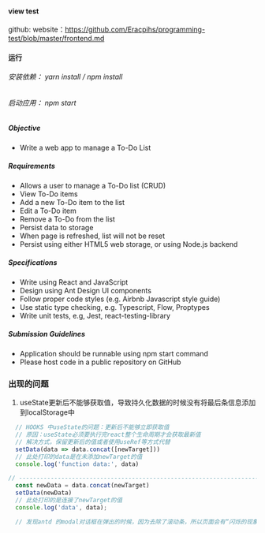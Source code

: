 #### view test

github: website：https://github.com/Eracpihs/programming-test/blob/master/frontend.md

#### 运行

###### 安装依赖： yarn install / npm install

###### 启动应用： npm start

##### Objective

- Write a web app to manage a To-Do List

##### Requirements

- Allows a user to manage a To-Do list (CRUD)
- View To-Do items
- Add a new To-Do item to the list
- Edit a To-Do item
- Remove a To-Do from the list
- Persist data to storage
- When page is refreshed, list will not be reset
- Persist using either HTML5 web storage, or using Node.js backend

##### Specifications

- Write using React and JavaScript
- Design using Ant Design UI components
- Follow proper code styles (e.g. Airbnb Javascript style guide)
- Use static type checking, e.g. Typescript, Flow, Proptypes
- Write unit tests, e.g, Jest, react-testing-library

##### Submission Guidelines

- Application should be runnable using npm start command
- Please host code in a public repository on GitHub

### 出现的问题
1. useState更新后不能够获取值，导致持久化数据的时候没有将最后条信息添加到localStorage中

```js
  // HOOKS 中useState的问题：更新后不能够立即获取值  
  // 原因：useState必须要执行完react整个生命周期才会获取最新值
  // 解决方式，保留更新后的值或者使用useRef等方式代替
  setData(data => data.concat([newTarget]))
  // 此处打印的data是在未添加newTarget的值
  console.log('function data:', data) 

// ---------------------------------------------------------------------
  const newData = data.concat(newTarget)
  setData(newData)
  // 此处打印的是连接了newTarget的值
  console.log('data', data); 

  // 发现antd 的modal对话框在弹出的时候，因为去除了滚动条，所以页面会有“闪烁的现象”
```
